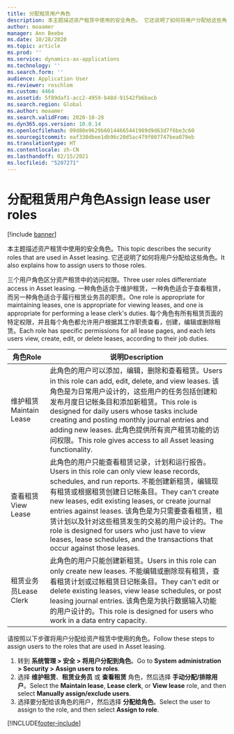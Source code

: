 ```yaml
---
title: 分配租赁用户角色
description: 本主题描述资产租赁中使用的安全角色。 它还说明了如何将用户分配给这些角色。
author: moaamer
manager: Ann Beebe
ms.date: 10/28/2020
ms.topic: article
ms.prod: ''
ms.service: dynamics-ax-applications
ms.technology: ''
ms.search.form: ''
audience: Application User
ms.reviewer: roschlom
ms.custom: 4464
ms.assetid: 5f89daf1-acc2-4959-b48d-91542fb6bacb
ms.search.region: Global
ms.author: moaamer
ms.search.validFrom: 2020-10-28
ms.dyn365.ops.version: 10.0.14
ms.openlocfilehash: 09d80e9629b60144665441989d9d63d7f6be3c60
ms.sourcegitcommit: eaf330dbee1db96c20d5ac479f007747bea079eb
ms.translationtype: HT
ms.contentlocale: zh-CN
ms.lasthandoff: 02/15/2021
ms.locfileid: "5207271"
---
```

# <a name="assign-lease-user-roles"></a><span data-ttu-id="7b2ec-104">分配租赁用户角色</span><span class="sxs-lookup"><span data-stu-id="7b2ec-104">Assign lease user roles</span></span>

[!include [banner](../includes/banner.md)]

<span data-ttu-id="7b2ec-105">本主题描述资产租赁中使用的安全角色。</span><span class="sxs-lookup"><span data-stu-id="7b2ec-105">This topic describes the security roles that are used in Asset leasing.</span></span> <span data-ttu-id="7b2ec-106">它还说明了如何将用户分配给这些角色。</span><span class="sxs-lookup"><span data-stu-id="7b2ec-106">It also explains how to assign users to those roles.</span></span>

<span data-ttu-id="7b2ec-107">三个用户角色区分资产租赁中的访问权限。</span><span class="sxs-lookup"><span data-stu-id="7b2ec-107">Three user roles differentiate access in Asset leasing.</span></span> <span data-ttu-id="7b2ec-108">一种角色适合于维护租赁，一种角色适合于查看租赁，而另一种角色适合于履行租赁业务员的职责。</span><span class="sxs-lookup"><span data-stu-id="7b2ec-108">One role is appropriate for maintaining leases, one is appropriate for viewing leases, and one is appropriate for performing a lease clerk's duties.</span></span> <span data-ttu-id="7b2ec-109">每个角色有所有租赁页面的特定权限，并且每个角色都允许用户根据其工作职责查看，创建，编辑或删除租赁。</span><span class="sxs-lookup"><span data-stu-id="7b2ec-109">Each role has specific permissions for all lease pages, and each lets users view, create, edit, or delete leases, according to their job duties.</span></span>

| <span data-ttu-id="7b2ec-110">角色</span><span class="sxs-lookup"><span data-stu-id="7b2ec-110">Role</span></span>           | <span data-ttu-id="7b2ec-111">说明</span><span class="sxs-lookup"><span data-stu-id="7b2ec-111">Description</span></span> |
|----------------|-------------|
| <span data-ttu-id="7b2ec-112">维护租赁</span><span class="sxs-lookup"><span data-stu-id="7b2ec-112">Maintain Lease</span></span> | <span data-ttu-id="7b2ec-113">此角色的用户可以添加，编辑，删除和查看租赁。</span><span class="sxs-lookup"><span data-stu-id="7b2ec-113">Users in this role can add, edit, delete, and view leases.</span></span> <span data-ttu-id="7b2ec-114">该角色是为日常用户设计的，这些用户的任务包括创建和发布月度日记帐条目和添加新租赁。</span><span class="sxs-lookup"><span data-stu-id="7b2ec-114">This role is designed for daily users whose tasks include creating and posting monthly journal entries and adding new leases.</span></span> <span data-ttu-id="7b2ec-115">此角色提供所有资产租赁功能的访问权限。</span><span class="sxs-lookup"><span data-stu-id="7b2ec-115">This role gives access to all Asset leasing functionality.</span></span> |
| <span data-ttu-id="7b2ec-116">查看租赁</span><span class="sxs-lookup"><span data-stu-id="7b2ec-116">View Lease</span></span>     | <span data-ttu-id="7b2ec-117">此角色的用户只能查看租赁记录，计划和运行报告。</span><span class="sxs-lookup"><span data-stu-id="7b2ec-117">Users in this role can only view lease records, schedules, and run reports.</span></span> <span data-ttu-id="7b2ec-118">不能创建新租赁，编辑现有租赁或根据租赁创建日记帐条目。</span><span class="sxs-lookup"><span data-stu-id="7b2ec-118">They can't create new leases, edit existing leases, or create journal entries against leases.</span></span> <span data-ttu-id="7b2ec-119">该角色是为只需要查看租赁，租赁计划以及针对这些租赁发生的交易的用户设计的。</span><span class="sxs-lookup"><span data-stu-id="7b2ec-119">The role is designed for users who just have to view leases, lease schedules, and the transactions that occur against those leases.</span></span> |
| <span data-ttu-id="7b2ec-120">租赁业务员</span><span class="sxs-lookup"><span data-stu-id="7b2ec-120">Lease Clerk</span></span>    | <span data-ttu-id="7b2ec-121">此角色的用户只能创建新租赁。</span><span class="sxs-lookup"><span data-stu-id="7b2ec-121">Users in this role can only create new leases.</span></span> <span data-ttu-id="7b2ec-122">不能编辑或删除现有租赁，查看租赁计划或过帐租赁日记帐条目。</span><span class="sxs-lookup"><span data-stu-id="7b2ec-122">They can't edit or delete existing leases, view lease schedules, or post leasing journal entries.</span></span> <span data-ttu-id="7b2ec-123">该角色是为执行数据输入功能的用户设计的。</span><span class="sxs-lookup"><span data-stu-id="7b2ec-123">This role is designed for users who work in a data entry capacity.</span></span> |

<span data-ttu-id="7b2ec-124">请按照以下步骤将用户分配给资产租赁中使用的角色。</span><span class="sxs-lookup"><span data-stu-id="7b2ec-124">Follow these steps to assign users to the roles that are used in Asset leasing.</span></span>

1. <span data-ttu-id="7b2ec-125">转到 **系统管理 \> 安全 \> 将用户分配到角色**。</span><span class="sxs-lookup"><span data-stu-id="7b2ec-125">Go to **System administration \> Security \> Assign users to roles**.</span></span>
2. <span data-ttu-id="7b2ec-126">选择 **维护租赁**、**租赁业务员** 或 **查看租赁** 角色，然后选择 **手动分配/排除用户**。</span><span class="sxs-lookup"><span data-stu-id="7b2ec-126">Select the **Maintain lease**, **Lease clerk**, or **View lease** role, and then select **Manually assign/exclude users**.</span></span>
3. <span data-ttu-id="7b2ec-127">选择要分配给该角色的用户，然后选择 **分配给角色**。</span><span class="sxs-lookup"><span data-stu-id="7b2ec-127">Select the user to assign to the role, and then select **Assign to role**.</span></span>


[!INCLUDE[footer-include](../../includes/footer-banner.md)]